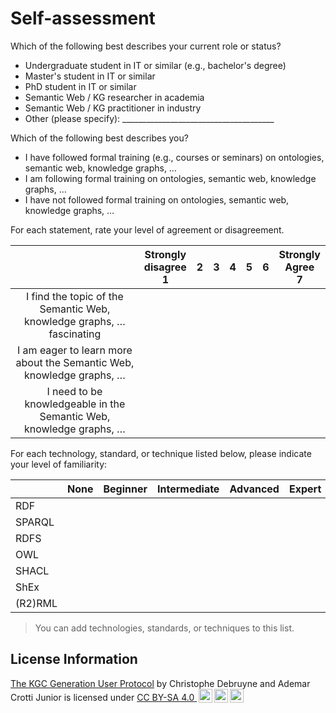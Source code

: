 # Self-assessment
Which of the following best describes your current role or status?

- Undergraduate student in IT or similar (e.g., bachelor's degree)
- Master's student in IT or similar
- PhD student in IT or similar
- Semantic Web / KG researcher in academia
- Semantic Web / KG practitioner in industry
- Other (please specify): ______________________________________

Which of the following best describes you?

- I have followed formal training (e.g., courses or seminars) on ontologies, semantic web, knowledge graphs, …
- I am following formal training on ontologies, semantic web, knowledge graphs, …
- I have not followed formal training on ontologies, semantic web, knowledge graphs, …

For each statement, rate your level of agreement or disagreement.

| | Strongly <br/> disagree <br/> 1 | 2 | 3 | 4 | 5 | 6 | Strongly <br/> Agree<br/>7 |
| :--: | :--: | :--: | :--: | :--: | :--: | :--: | :--: |
| I find the topic of the Semantic Web, knowledge graphs, … fascinating | | | | | | | |
| I am eager to learn more about the Semantic Web, knowledge graphs, … | | | | | | | |
| I need to be knowledgeable in the Semantic Web, knowledge graphs, … | | | | | | | |

For each technology, standard, or technique listed below, please indicate your level of familiarity:

| | None | Beginner | Intermediate | Advanced | Expert | 
| -- | :--: | :--: | :--: | :--: | :--: |
| RDF | | | | | |
| SPARQL | | | | | |
| RDFS | | | | | |
| OWL | | | | | |
| SHACL | | | | | |
| ShEx | | | | | |
| (R2)RML | | | | | |

> You can add technologies, standards, or techniques to this list.

## License Information

<p xmlns:cc="http://creativecommons.org/ns#" xmlns:dct="http://purl.org/dc/terms/"><a property="dct:title" rel="cc:attributionURL" href="https://github.com/chrdebru/kgc-user-study-protocol">The KGC Generation User Protocol</a> by <span property="cc:attributionName">Christophe Debruyne and Ademar Crotti Junior</span> is licensed under <a href="https://creativecommons.org/licenses/by-sa/4.0/?ref=chooser-v1" target="_blank" rel="license noopener noreferrer" style="display:inline-block;">CC BY-SA 4.0 <img style="height:22px!important;margin-left:3px;vertical-align:text-bottom;" src="https://mirrors.creativecommons.org/presskit/icons/cc.svg?ref=chooser-v1" alt=""><img style="height:22px!important;margin-left:3px;vertical-align:text-bottom;" src="https://mirrors.creativecommons.org/presskit/icons/by.svg?ref=chooser-v1" alt=""><img style="height:22px!important;margin-left:3px;vertical-align:text-bottom;" src="https://mirrors.creativecommons.org/presskit/icons/sa.svg?ref=chooser-v1" alt=""></a></p>
